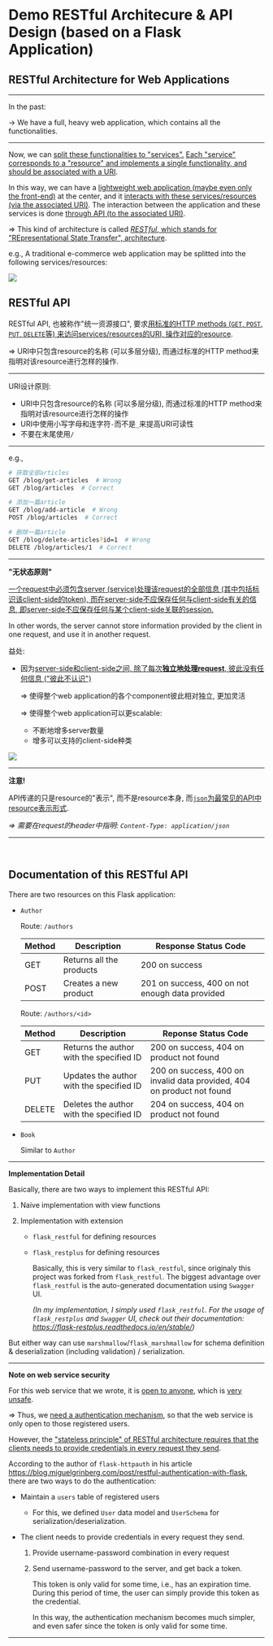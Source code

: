 # Demo RESTful Architecure & API Design (based on a Flask Application)

## RESTful Architecture for Web Applications

***

In the past:

-> We have a full, heavy web application, which contains all the functionalities.

***

Now, we can <u>split these functionalities to "services".</u> <u>Each "service" corresponds to a "resource" and implements a single functionality, and should be associated with a URI</u>.

In this way, we can have a <u>lightweight web application (maybe even only the front-end)</u> at the center, and it <u>interacts with these services/resources (via the associated URI)</u>. The interaction between the application and these services is done <u>through API (to the associated URI)</u>.

=> This kind of architecture is called <u>*RESTful*, which stands for "REpresentational State Transfer", architecture</u>.

e.g., A traditional e-commerce web application may be splitted into the following services/resources:

<img src="https://github.com/Ziang-Lu/Flask-Restful/blob/master/RESTful%20Architecture.png?raw=true">

<br>

## RESTful API

RESTful API, 也被称作"统一资源接口", 要求<u>用标准的HTTP methods (`GET`, `POST`, `PUT`, `DELETE`等) 来访问services/resources的URI, 操作对应的resource</u>.

=> URI中只包含resource的名称 (可以多层分级), 而通过标准的HTTP method来指明对该resource进行怎样的操作.

***

URI设计原则:

* URI中只包含resource的名称 (可以多层分级), 而通过标准的HTTP method来指明对该resource进行怎样的操作
* URI中使用小写字母和连字符`-`而不是`_`来提高URI可读性
* 不要在末尾使用`/`

***

e.g.,

```bash
# 获取全部articles
GET /blog/get-articles  # Wrong
GET /blog/articles  # Correct

# 添加一篇article
GET /blog/add-article  # Wrong
POST /blog/articles  # Correct

# 删除一篇article
GET /blog/delete-articles?id=1  # Wrong
DELETE /blog/articles/1  # Correct
```

***

**"无状态原则"**

<u>一个request中必须包含server (service)处理该request的全部信息 (其中包括标识该client-side的token), 而在server-side不应保存任何与client-side有关的信息, 即server-side不应保存任何与某个client-side关联的session.</u>

In other words, the server cannot store information provided by the client in one request, and use it in another request.

益处:

* 因为<u>server-side和client-side之间, 除了每次**独立地处理request**, 彼此没有任何信息 ("彼此不认识")</u>

  => 使得整个web application的各个component彼此相对独立, 更加灵活

  => 使得整个web application可以更scalable:

  * 不断地增多server数量
  * 增多可以支持的client-side种类

<img src="https://github.com/Ziang-Lu/Flask-Restful/blob/master/Scalable%20RESTful.png?raw=true">

***

**注意!**

API传递的只是resource的"表示", 而不是resource本身, 而<u>`json`为最常见的API中resource表示形式</u>.

*=> 需要在request的header中指明: `Content-Type: application/json`*

***

<br>

## Documentation of this RESTful API

There are two resources on this Flask application:

* `Author`

  Route: `/authors`

  | Method | Description              | Response Status Code                            |
  | ------ | ------------------------ | ----------------------------------------------- |
  | GET    | Returns all the products | 200 on success                                  |
  | POST   | Creates a new product    | 201 on success, 400 on not enough data provided |

  Route: `/authors/<id>`

  | Method | Description                              | Reponse Status Code                                          |
  | ------ | ---------------------------------------- | ------------------------------------------------------------ |
  | GET    | Returns the author with the specified ID | 200 on success, 404 on product not found                     |
  | PUT    | Updates the author with the specified ID | 200 on success, 400 on invalid data provided, 404 on product not found |
  | DELETE | Deletes the author with the specified ID | 204 on success, 404 on product not found                     |

* `Book`

  Similar to `Author`

***

**Implementation Detail**

Basically, there are two ways to implement this RESTful API:

1. Naive implementation with view functions
2. Implementation with extension
  
   * `flask_restful` for defining resources
   
   * `flask_restplus` for defining resources
   
     Basically, this is very similar to `flask_restful`, since originaly this project was forked from `flask_restful`. The biggest advantage over `flask_restful` is the auto-generated documentation using `Swagger` UI.
   
     *(In my implementation, I simply used `flask_restful`. For the usage of `flask_restplus` and `Swagger` UI, check out their documentation: https://flask-restplus.readthedocs.io/en/stable/)*

But either way can use `marshmallow`/`flask_marshmallow` for schema definition & deserialization (including validation) / serialization.

***

**Note on web service security**

For this web service that we wrote, it is <u>open to anyone</u>, which is <u>very unsafe</u>.

=> Thus, we <u>need a authentication mechanism</u>, so that the web service is only open to those registered users.

However, the <u>"stateless principle" of RESTful architecture requires that the clients needs to provide credentials in every request they send</u>.

According to the author of `flask-httpauth` in his article https://blog.miguelgrinberg.com/post/restful-authentication-with-flask, there are two ways to do the authentication:

* Maintain a `users` table of registered users

  * For this, we defined `User` data model and `UserSchema` for serialization/deserialization.

* The client needs to provide credentials in every request they send.

  1. Provide username-password combination in every request

  2. Send username-password to the server, and get back a token.

     This token is only valid for some time, i.e., has an expiration time. During this period of time, the user can simply provide this token as the credential.

     In this way, the authentication mechanism becomes much simpler, and even safer since the token is only valid for some time.

***

